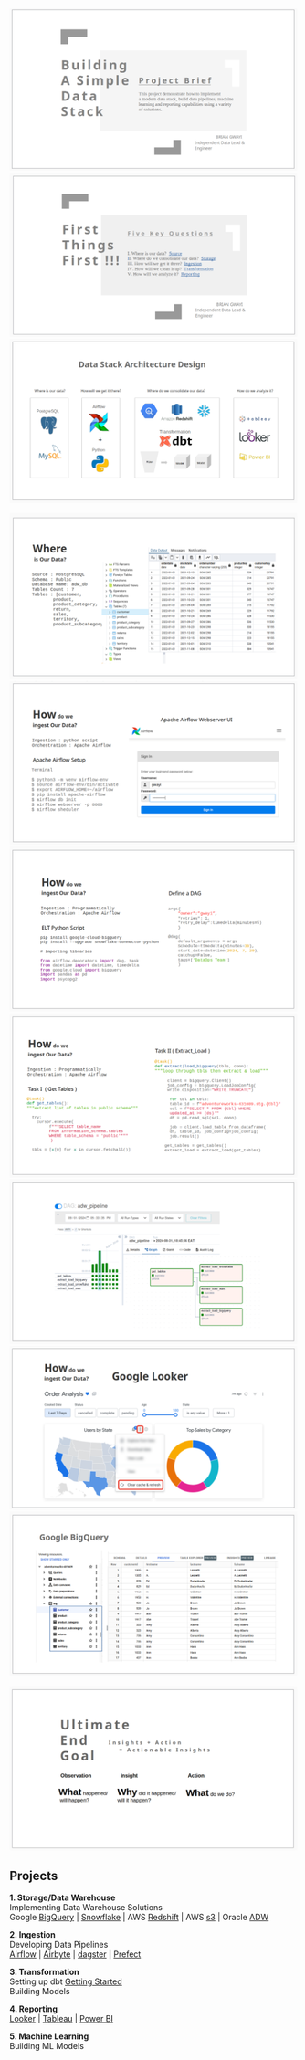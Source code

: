 ![airflowbanner](assets/imgs/IV.png)
![airflowbanner](assets/imgs/I.png)
![airflowbanner](assets/imgs/II.png)

![airflowbanner](assets/imgs/V.png)
![airflowbanner](assets/imgs/VI.png)
![airflowbanner](assets/imgs/VII.png)
![airflowbanner](assets/imgs/VIII.png)
![airflowbanner](assets/imgs/XI.png)
![airflowbanner](assets/imgs/XIII.png)
![airflowbanner](assets/imgs/XII.png)   


![airflowbanner](assets/imgs/III.png)


## Projects  
**1. Storage/Data Warehouse**  
Implementing Data Warehouse Solutions   
Google [BigQuery](https://cloud.google.com/bigquery/docs/sandbox) | [Snowflake](https://docs.snowflake.com/en/user-guide-getting-started) | AWS [Redshift](https://aws.amazon.com/redshift/getting-started/) | AWS [s3](https://docs.aws.amazon.com/AmazonS3/latest/userguide/GetStartedWithS3.html) | Oracle [ADW](https://apexapps.oracle.com/pls/apex/f?p=44785:50:6507125748187:::50:P50_COURSE_ID,P50_EVENT_ID:251,5925)   

**2. Ingestion**  
Developing Data Pipelines  
[Airflow](https://github.com/BrianGwayi/portfolio/blob/main/Airflow/etl.py) | [Airbyte]() | [dagster]() | [Prefect]()   

**3. Transformation**  
Setting up dbt [Getting Started]()   
Building Models  

**4. Reporting**   
[Looker]() | [Tableau]() | [Power BI]()  

**5. Machine Learning**   
Building ML Models  

